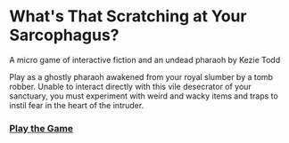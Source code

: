 # What's That Scratching at Your Sarcophagus?
A micro game of interactive fiction and an undead pharaoh by Kezie Todd

Play as a ghostly pharaoh awakened from your royal slumber by a tomb robber. Unable to interact directly with this vile desecrator of your sanctuary, you must experiment with weird and wacky items and traps to instil fear in the heart of the intruder.

### [Play the Game](https://sayskez.github.io/sarcophagus/index.html)